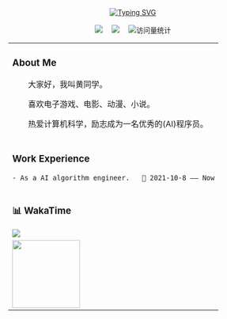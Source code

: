 
<div align="center">
  <div>
    <a href="https://git.io/typing-svg">
      <img src="https://readme-typing-svg.herokuapp.com?font=Fira+Code&pause=1000&color=0E90F7&random=false&width=435&lines=Have+a+nice+day" alt="Typing SVG" />
    </a>
  </div>
  
  <!-- for beauty 留个空行好看点 -->
  <div>
    &nbsp; 
  </div>
  
  <div>
    <a href="https://blog.csdn.net/qq_42079944"><img src="https://img.shields.io/badge/CSDN-论坛-blue" /></a>&emsp;
    <a href="https://space.bilibili.com/40426788/"><img src="https://img.shields.io/badge/Bilibili-B站-ff69b4" /></a>&emsp;
    <!-- visitor statistics logo 访问量统计徽标 -->
    <img src="https://komarev.com/ghpvc/?username=Sakura4036&label=Views&color=0e75b6&style=flat" alt="访问量统计" />
  </div>
</div>

<table>
  
<tr><td>
  
### About Me
  <p>&emsp;&emsp;大家好，我叫黄同学。</p>
  <p>&emsp;&emsp;喜欢电子游戏、电影、动漫、小说。</p>
  <p>&emsp;&emsp;热爱计算机科学，励志成为一名优秀的(AI)程序员。</p>
    
</td></tr>

<tr><td>

  ### Work Experience
    - As a AI algorithm engineer.   📌 2021-10-8 —— Now
  
</td></tr>

<tr><td>
  
  ### 📊 WakaTime
  <picture>
  <source
    srcset="https://github-readme-stats.vercel.app/api?username=Sakura4036&show_icons=true&theme=synthwave&show_icons=true"
    media="(prefers-color-scheme: dark)"
  />
  <source
    srcset="https://github-readme-stats.vercel.app/api/top-langs/?username=Sakura4036&layout=compact"
    media="(prefers-color-scheme: light)"
  />
  <img src="https://github-readme-stats.vercel.app/api/wakatime?username=Sakura4036&layout=compact&text_color=f0f6fc&bg_color=00000000&hide_border=true&hide_title=true" />
  </picture>

</td></tr>

<tr><td>
    <!-- GitHub 数据统计 -->
<img height="137px" src="https://github-readme-stats-git-masterrstaa-rickstaa.vercel.app/api?username=Sakura4036&hide_title=true&hide_border=true&show_icons=true&include_all_commits=true&line_height=21text_color=000&icon_color=000&bg_color=0,ea6161,ffc64d,fffc4d,52fa5a&theme=graywhite" />
<!--
  <img height="137px" src="https://github-readme-stats-git-masterrstaa-rickstaa.vercel.app/api/top-langs/?username=Sakura4036&hide_title=true&hide_border=true&layout=compact&langs_count=6&text_color=000&icon_color=fff&bg_color=0,52fa5a,4dfcff,c64dff&theme=graywhite" /><br>
  -->
    
</td></tr>

</table>
